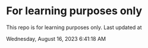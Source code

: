 # For learning purposes only
This repo is for learning purposes only.
Last updated at

Wednesday, August 16, 2023 6:41:18 AM

